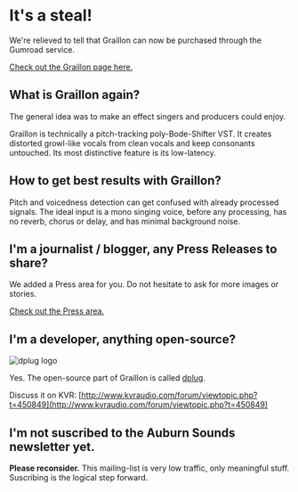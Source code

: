 # It's a steal!

We're relieved to tell that Graillon can now be purchased through the Gumroad service.

[Check out the Graillon page here.](../products/Graillon.html)

## What is Graillon again?

The general idea was to make an effect singers and producers could enjoy.

Graillon is technically a pitch-tracking poly-Bode-Shifter VST. It creates distorted growl-like vocals from clean vocals and keep consonants untouched. Its most distinctive feature is its low-latency.


## How to get best results with Graillon?

Pitch and voicedness detection can get confused with already processed signals.
The ideal input is a mono singing voice, before any processing, has no reverb, chorus or delay, and has minimal background noise.

## I'm a journalist / blogger, any Press Releases to share?

We added a Press area for you. Do not hesitate to ask for more images or stories.

[Check out the Press area.](../press/index.html)

## I'm a developer, anything open-source?

![dplug logo](images/dplug-logo.png)

Yes. The open-source part of Graillon is called [dplug](https://github.com/p0nce/dplug).

Discuss it on KVR: [http://www.kvraudio.com/forum/viewtopic.php?t=450849](http://www.kvraudio.com/forum/viewtopic.php?t=450849)

## I'm not suscribed to the Auburn Sounds newsletter yet.

**Please reconsider.** This mailing-list is very low traffic, only meaningful stuff.
Suscribing is the logical step forward.